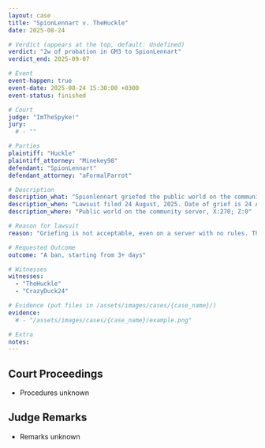 ```yaml
---
layout: case
title: "SpionLennart v. TheHuckle"
date: 2025-08-24

# Verdict (appears at the top, default: Undefined)
verdict: "2w of probation in GM3 to SpionLennart"
verdict_end: 2025-09-07

# Event
event-happen: true
event-date: 2025-08-24 15:30:00 +0300
event-status: finished

# Court
judge: "ImTheSpyke!"
jury:
  # - ""

# Parties
plaintiff: "Huckle"
plaintiff_attorney: "Minekey98"
defendant: "SpionLennart"
defendant_attorney: "aFormalParrot"

# Description
description_what: "Spionlennart griefed the public world on the community server, "
description_when: "Lawsuit filed 24 August, 2025. Date of grief is 24 August, 2025"
description_where: "Public world on the community server, X:270; Z:0"

# Reason for lawsuit
reason: "Griefing is not acceptable, even on a server with no rules. This is really mean to all people who built components at the location and adds work for the MC SERVER MANAGERs"

# Requested Outcome
outcome: "A ban, starting from 3+ days"

# Witnesses
witnesses:
  - "TheHuckle"
  - "CrazyDuck24"

# Evidence (put files in /assets/images/cases/{case_name}/)
evidence:
  # - "/assets/images/cases/{case_name}/example.png"

# Extra
notes: 
---
```


## Court Proceedings

- Procedures unknown

## Judge Remarks

- Remarks unknown
